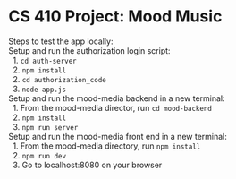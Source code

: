 # CS 410 Project: Mood Music

Steps to test the app locally:  
  Setup and run the authorization login script:  
    1. `cd auth-server`  
    2. `npm install`  
    2. `cd authorization_code`  
    3. `node app.js`  
  Setup and run the mood-media backend in a new terminal:  
    1. From the mood-media director, run `cd mood-backend`  
    2. `npm install`  
    3. `npm run server`  
  Setup and run the mood-media front end in a new terminal:  
    1. From the mood-media directory, run `npm install`  
    2. `npm run dev`  
    3. Go to localhost:8080 on your browser
